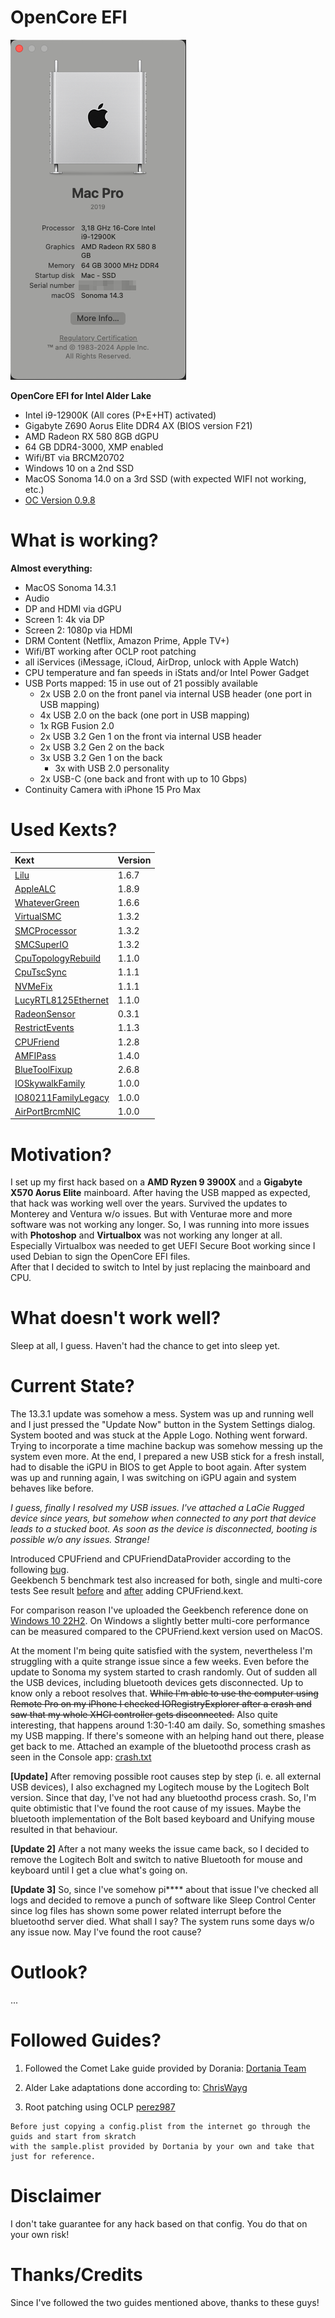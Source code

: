 # OpenCore EFI

![About This Mac](./images/AboutThisMac.png "About This Mac")


 **OpenCore EFI for Intel Alder Lake**

- Intel i9-12900K (All cores (P+E+HT) activated)
- Gigabyte Z690 Aorus Elite DDR4 AX (BIOS version F21)
- AMD Radeon RX 580 8GB dGPU
- 64 GB DDR4-3000, XMP enabled
- Wifi/BT via BRCM20702
- Windows 10 on a 2nd SSD
- MacOS Sonoma 14.0 on a 3rd SSD (with expected WIFI not working, etc.)
- [OC Version 0.9.8](https://github.com/acidanthera/OpenCorePkg/releases/tag/0.9.8)

# What is working?

**Almost everything:**
  
- MacOS Sonoma 14.3.1
- Audio  
- DP and HDMI via dGPU  
- Screen 1: 4k via DP  
- Screen 2: 1080p via HDMI  
- DRM Content (Netflix, Amazon Prime, Apple TV+)  
- Wifi/BT working after OCLP root patching
- all iServices (iMessage, iCloud, AirDrop, unlock with Apple Watch)  
- CPU temperature and fan speeds in iStats and/or Intel Power Gadget  
- USB Ports mapped: 15 in use out of 21 possibly available  
  - 2x USB 2.0 on the front panel via internal USB header (one port in USB mapping)  
  - 4x USB 2.0 on the back (one port in USB mapping)  
  - 1x RGB Fusion 2.0  
  - 2x USB 3.2 Gen 1 on the front via internal USB header  
  - 2x USB 3.2 Gen 2 on the back  
  - 3x USB 3.2 Gen 1 on the back     
	- 3x with USB 2.0 personality  
  - 2x USB-C (one back and front with up to 10 Gbps)  
- Continuity Camera with iPhone 15 Pro Max  

# Used Kexts?

| **Kext**  | **Version**  |
|:----------|:----------|
| [Lilu](https://github.com/acidanthera/Lilu/releases/tag/1.6.7)    | 1.6.7
| [AppleALC](https://github.com/acidanthera/AppleALC/releases/tag/1.8.9)| 1.8.9
| [WhateverGreen](https://github.com/acidanthera/WhateverGreen/releases/tag/1.6.6)    | 1.6.6
| [VirtualSMC](https://github.com/acidanthera/VirtualSMC/releases/tag/1.3.2)    | 1.3.2
| [SMCProcessor](https://github.com/acidanthera/VirtualSMC/releases/tag/1.3.2)    | 1.3.2
| [SMCSuperIO](https://github.com/acidanthera/VirtualSMC/releases/tag/1.3.2)    | 1.3.2
| [CpuTopologyRebuild](https://github.com/b00t0x/CpuTopologyRebuild/releases/tag/1.1.0)    | 1.1.0
| [CpuTscSync](https://github.com/acidanthera/CpuTscSync/releases/tag/1.1.1)    | 1.1.1
| [NVMeFix](https://github.com/acidanthera/NVMeFix/releases/tag/1.1.1)    | 1.1.1
| [LucyRTL8125Ethernet](https://www.insanelymac.com/forum/files/file/1004-lucyrtl8125ethernet/)    | 1.1.0
| [RadeonSensor](https://github.com/aluveitie/RadeonSensor/releases/tag/0.3.1) | 0.3.1
| [RestrictEvents](https://github.com/acidanthera/RestrictEvents/releases/tag/1.1.3) | 1.1.3
| [CPUFriend](https://github.com/acidanthera/CPUFriend/releases/tag/1.2.8) | 1.2.8
| [AMFIPass](https://github.com/dortania/OpenCore-Legacy-Patcher/blob/main/payloads/Kexts/Acidanthera/AMFIPass-v1.4.0-RELEASE.zip) | 1.4.0
| [BlueToolFixup](https://github.com/dortania/OpenCore-Legacy-Patcher/blob/main/payloads/Kexts/Acidanthera/BlueToolFixup-v2.6.8-RELEASE.zip) | 2.6.8
| [IOSkywalkFamily](https://github.com/dortania/OpenCore-Legacy-Patcher/blob/main/payloads/Kexts/Wifi/IOSkywalkFamily-v1.0.0.zip) | 1.0.0
| [IO80211FamilyLegacy](https://github.com/dortania/OpenCore-Legacy-Patcher/blob/main/payloads/Kexts/Wifi/IO80211FamilyLegacy-v1.0.0.zip) | 1.0.0
| [AirPortBrcmNIC](https://github.com/dortania/OpenCore-Legacy-Patcher/blob/main/payloads/Kexts/Wifi/IO80211FamilyLegacy-v1.0.0.zip) | 1.0.0


# Motivation?

I set up my first hack based on a **AMD Ryzen 9 3900X** and a **Gigabyte X570 Aorus Elite** mainboard. After having the USB mapped as expected, that hack was working well over the years. Survived the updates to Monterey and Ventura w/o issues. But with Venturae more and more software was not working any longer. So, I was running into more issues with **Photoshop** and **Virtualbox** was not working any longer at all. Especially Virtualbox was needed to get UEFI Secure Boot working since I used Debian to sign the OpenCore EFI files.  
After that I decided to switch to Intel by just replacing the mainboard and CPU.

# What doesn't work well?

Sleep at all, I guess. Haven't had the chance to get into sleep yet.

# Current State?

The 13.3.1 update was somehow a mess. System was up and running well and I just pressed the "Update Now" button in the System Settings dialog. System booted and was stuck at the Apple Logo. Nothing went forward. Trying to incorporate a time machine backup was somehow messing up the system even more. At the end, I prepared a new USB stick for a fresh install, had to disable the iGPU in BIOS to get Apple to boot again. After system was up and running again, I was switching on iGPU again and system behaves like before.

_I guess, finally I resolved my USB issues. I've attached a LaCie Rugged device since years, but somehow when connected to any port that device leads to a stucked boot. As soon as the device is disconnected, booting is possible w/o any issues. Strange!_

Introduced CPUFriend and CPUFriendDataProvider according to the following [bug](https://github.com/dortania/bugtracker/issues/190).  
Geekbench 5 benchmark test also increased for both, single  and multi-core tests
See result [before](./images/MacPro7,1-Geekbench_Browser_without_CPUFriend.mht.png) and [after](./images/MacPro7,1-Geekbench_Browser_with_CPUFriend.mht.png) adding CPUFriend.kext.

For comparison reason I've uploaded the Geekbench reference done on [Windows 10 22H2](./images/MacPro7,1-Geekbench_Windows_Reference.png). On Windows a slightly better multi-core performance can be measured compared to the CPUFriend.kext version used on MacOS.

At the moment I'm being quite satisfied with the system, nevertheless I'm struggling with a quite strange issue since a few weeks. Even before the update to Sonoma my system started to crash randomly. Out of sudden all the USB devices, including bluetooth devices gets disconnected. Up to know only a reboot resolves that. ~~While I'm able to use the computer using Remote Pro on my iPhone I checked IORegistryExplorer after a crash and saw that my whole XHCI controller gets disconnected.~~ Also quite interesting, that happens around 1:30-1:40 am daily. So, something smashes my USB mapping. If there's someone with an helping hand out there, please get back to me.
Attached an example of the bluetoothd process crash as seen in the Console app: [crash.txt](./crash.txt)

**[Update]** After removing possible root causes step by step (i. e. all external USB devices), I also exchagned my Logitech mouse by the Logitech Bolt version. Since that day, I've not had any bluetoothd process crash. So, I'm quite obtimistic that I've found the root cause of my issues. Maybe the bluetooth implementation of the Bolt based keyboard and Unifying mouse resulted in that behaviour.

**[Update 2]** After a not many weeks the issue came back, so I decided to remove the Logitech Bolt and switch to native Bluetooth for mouse and keyboard until I get a clue what's going on.

**[Update 3]** So, since I've somehow pi**** about that issue I've checked all logs and decided to remove a punch of software like Sleep Control Center since log files has shown some power related interrupt before the bluetoothd server died. What shall I say? The system runs some days w/o any issue now. May I've found the root cause?

# Outlook?
...


# Followed Guides?

1. Followed the Comet Lake guide provided by Dorania: 
[Dortania Team](https://dortania.github.io/OpenCore-Install-Guide/config.plist/comet-lake.html)

2. Alder Lake adaptations done according to: [ChrisWayg](https://chriswayg.gitbook.io/opencore-visual-beginners-guide/advanced-topics/using-alder-lake)

3. Root patching using OCLP [perez987](https://github.com/perez987/macOS-14-Sonoma-on-z390-with-OpenCore)

````text
Before just copying a config.plist from the internet go through the guids and start from skratch  
with the sample.plist provided by Dortania by your own and take that just for reference.
````  

# Disclaimer

I don't take guarantee for any hack based on that config. You do that on your own risk!

# Thanks/Credits

Since I've followed the two guides mentioned above, thanks to these guys!